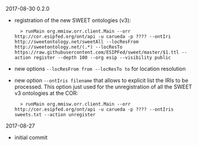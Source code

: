 2017-08-30 0.2.0

- registration of the new SWEET ontologies (v3):

        > runMain org.mmisw.orr.client.Main --orr http://cor.esipfed.org/ont/api -u carueda -p ???? --ontIri http://sweetontology.net/sweetAll --locResFrom http://sweetontology.net/(.*) --locResTo https://raw.githubusercontent.com/ESIPFed/sweet/master/$1.ttl --action register --depth 100 --org esip --visibility public
    
- new options `--locResFrom from --locResTo to` for location resolution
- new option `--ontIris filename` that allows to explicit list the IRIs to be processed.
  This option just used for the unregistration of all the SWEET v3 ontologies at the COR:
  
        > runMain org.mmisw.orr.client.Main --orr http://cor.esipfed.org/ont/api -u carueda -p ???? --ontIris sweets.txt --action unregister
  
  
2017-08-27

- initial commit 